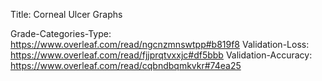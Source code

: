 Title: Corneal Ulcer Graphs

Grade-Categories-Type: https://www.overleaf.com/read/ngcnzmnswtpp#b819f8
Validation-Loss: https://www.overleaf.com/read/fjjprqtvxxjc#df5bbb
Validation-Accuracy: https://www.overleaf.com/read/cqbndbqmkvkr#74ea25
